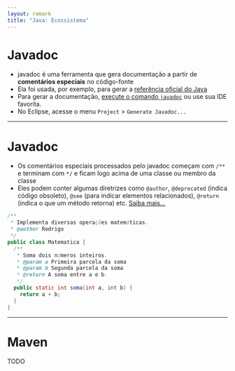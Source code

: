 ```yaml
---
layout: remark
title: "Java: Ecossistema"
---
```


# Javadoc

- javadoc é uma ferramenta que gera documentação a partir de **comentários especiais** no código-fonte
- Ela foi usada, por exemplo, para gerar a [referência oficial do Java](https://docs.oracle.com/javase/9/docs/api/index.html?overview-summary.html)
- Para gerar a documentação, [execute o comando `javadoc`](https://docs.oracle.com/javase/9/javadoc/javadoc-command.htm) ou use sua IDE favorita.
- No Eclipse, acesse o menu `Project` > `Generate Javadoc...`

---

# Javadoc

- Os comentários especiais processados pelo javadoc começam com `/**` e terminam com `*/` e ficam logo acima de uma classe ou membro da classe
- Eles podem conter algumas diretrizes como `@author`, `@deprecated` (indica código obsoleto), `@see` (para indicar elementos relacionados), `@return` (indica o que um método retorna) etc. [Saiba mais...](https://www.tutorialspoint.com/java/java_documentation.htm)

```java
/**
 * Implementa diversas operações matemáticas.
 * @author Rodrigo
 */
public class Matematica {
  /**
   * Soma dois números inteiros.
   * @param a Primeira parcela da soma
   * @param b Segunda parcela da soma
   * @return A soma entre a e b.
   */
  public static int soma(int a, int b) {
    return a + b;
  }
}
```

---

# Maven

TODO